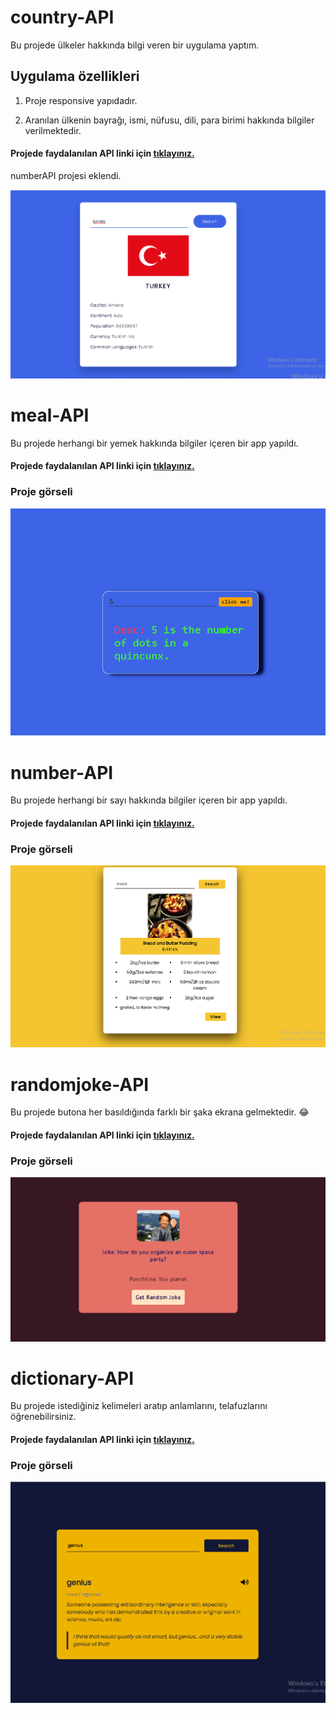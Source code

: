 # country-API

Bu projede ülkeler hakkında bilgi veren bir uygulama yaptım.

## Uygulama özellikleri

1. Proje responsive yapıdadır.

2. Aranılan ülkenin bayrağı, ismi, nüfusu, dili, para birimi hakkında bilgiler verilmektedir.

#### Projede faydalanılan API linki için [tıklayınız.](https://restcountries.com/)

numberAPI projesi eklendi.

![Project live](country-API/country.png)


# meal-API

Bu projede herhangi bir yemek hakkında bilgiler içeren bir app yapıldı.

#### Projede faydalanılan API linki için [tıklayınız.](https://www.themealdb.com/api.php)

### Proje görseli 


![Project live](number-API/number.png)



# number-API

Bu projede herhangi bir sayı hakkında bilgiler içeren bir app yapıldı.

#### Projede faydalanılan API linki için [tıklayınız.](http://numbersapi.com/#4)

### Proje görseli 

![Project live](meal-API/meal.png)


# randomjoke-API

Bu projede butona her basıldığında farklı bir şaka ekrana gelmektedir. 😂

#### Projede faydalanılan API linki için [tıklayınız.](https://official-joke-api.herokuapp.com/random_joke)

### Proje görseli 

![Project live](randomjoke-API/joke.png)



# dictionary-API

Bu projede istediğiniz kelimeleri aratıp anlamlarını, telafuzlarını öğrenebilirsiniz.

#### Projede faydalanılan API linki için [tıklayınız.](https://dictionaryapi.dev/)

### Proje görseli 

![Project live](dictionary-API/dictionary.png)
